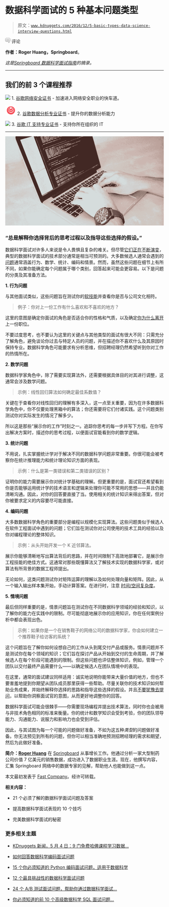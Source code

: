 # 数据科学面试的 5 种基本问题类型

> 原文：[`www.kdnuggets.com/2016/12/5-basic-types-data-science-interview-questions.html`](https://www.kdnuggets.com/2016/12/5-basic-types-data-science-interview-questions.html)

![c](img/3d9c022da2d331bb56691a9617b91b90.png) 评论

**作者：Roger Huang，Springboard**。

*这是[Springboard 数据科学面试指南](https://www.springboard.com/resources/data-scientist-interview-guide)的摘录。*

* * *

## 我们的前 3 个课程推荐

![](img/0244c01ba9267c002ef39d4907e0b8fb.png) 1\. [谷歌网络安全证书](https://www.kdnuggets.com/google-cybersecurity) - 加速进入网络安全职业的快车道。

![](img/e225c49c3c91745821c8c0368bf04711.png) 2\. [谷歌数据分析专业证书](https://www.kdnuggets.com/google-data-analytics) - 提升你的数据分析能力

![](img/0244c01ba9267c002ef39d4907e0b8fb.png) 3\. [谷歌 IT 支持专业证书](https://www.kdnuggets.com/google-itsupport) - 支持你所在组织的 IT

* * *

![Laptop header](img/4a01d14e4e58f043dedd56142a0cd0ff.png)

### “总是解释你选择背后的思考过程以及指导这些选择的假设。”

数据科学面试对许多人来说是令人畏惧且复杂的难关。但尽管[它们正在不断演变](http://www.fastcompany.com/3062713/how-to-be-a-success-at-everything/i-hire-engineers-at-google-heres-what-i-look-for-and-why)，典型的数据科学面试的技术部分通常是相当可预测的。大多数候选人通常会遇到的[问题](https://www.springboard.com/resources/data-scientist-interview-guide)通常涵盖行为、数学、统计、编码和情景。然而，虽然这些问题在细节上有所不同，如果你能确定每个问题属于哪个类别，回答起来可能会更容易。以下是问题的分类及其准备方法。

**1\. 行为问题**

与其他面试类似，这些问题旨在测试你的[软技能](https://www.fastcompany.com/3059940/the-future-of-work/these-are-the-biggest-skills-that-new-graduates-lack)并查看你是否与公司文化相符。

> 例子：你对上一份工作有什么喜欢和不喜欢的地方？

这里的意图是确定你面试的角色是否适合你的性格和气质，以及确定[你为什么离开](https://www.fastcompany.com/3062748/hit-the-ground-running/how-to-explain-to-hiring-managers-why-youre-looking-for-a-job)上一份职位。

不要过度思考，也不要认为这里的关键点与其他类型的面试有很大不同：只需充分了解角色，避免谈论你过去与特定人员的问题，并在描述你不喜欢什么及其原因时保持专业。数据科学角色可能要求有分析思维，但招聘经理仍然希望听到你对工作的热情所在。

**2\. 数学问题**

数据科学家角色中，除了需要实现算法外，还需要根据具体目的对其进行调整，这通常会涉及数学问题。

> 示例：线性回归算法如何确定最佳系数值？

关键在于查看你对线性回归的理解有多深入，这一点至关重要，因为在许多数据科学角色中，你不仅要处理黑箱中的算法；你还需要将它们付诸实践。这个问题类别测试你对实际发生的情况了解多少。

所以这是那些“展示你的工作”时刻之一。追踪你思考的每一步并写下方程。在你写出解决方案时，描述你的思考过程，以便面试官能看到你的数学逻辑。

**3\. 统计问题**

不用说，扎实掌握统计学对于解决不同的数据科学问题非常重要。你很可能会被考察你在统计推理能力和统计理论知识方面的表现。

> 示例：什么是第一类错误和第二类错误的区别？

证明你的能力需要展示你对统计学基础的理解。但更重要的是，面试官还希望看到你是否能够运用统计学的技术语言和逻辑来处理你可能不常用的思想——并且仍能清晰沟通。因此，对你的回答要直接了当。使用相关的统计知识来得出答案，但对你被要求定义的内容要尽可能直接。

**4\. 编码问题**

大多数数据科学角色的重要部分是编程以规模化实现算法。这些问题类似于候选人在软件工程面试中遇到的问题；它们旨在测试你对公司使用的技术工具的经验以及你对编程理论的整体知识。

> 示例：从头开始开发一个 K 近邻算法。

展示你能够清晰地写出算法背后的思路，并在时间限制下高效地部署它，是展示你工程技能的绝佳方式。这通常对那些既懂算法又了解技术实现的数据科学家，或对算法有所背景的数据工程师提出。

无论如何，这类问题测试你对矩阵运算的理解以及如何处理向量和矩阵。因此，从一个输入输出样本集开始，手动计算答案。在进行时，注意 [时间/空间复杂度](http://stackoverflow.com/questions/18686121/differences-between-time-complexity-and-space-complexity)。

**5\. 情境问题**

最后但同样重要的是，情景问题旨在测试你在不同数据科学领域的经验和知识，以了解你的能力在实践中的限制。尽可能彻底地展示你的应用知识，你在任何案例分析中都会表现出色。

> 示例：如果你是一个在销售鞋子的网络公司的数据科学家，你会如何建立一个推荐鞋子给访客的系统？

这个问题旨在了解你如何设想自己的工作从头到尾交付产品或服务。情景问题并不是测试你在每个领域的知识；它们旨在探讨产品从开始到交付的生命周期，并了解候选人在每个阶段可能遇到的限制。但这些问题也评估整体知识，例如，管理一个团队以交付最终产品需要什么——以确定候选人在团队情境中的表现。

在这里，通常的面试建议同样适用：诚实地说明你能带来大量价值的地方，但也不要害羞地提到你期望从团队成员那里获得一些帮助。尽量关联你的技术知识如何帮助业务成果，并始终解释你选择的思路和指导这些选择的假设。并且[不要犹豫去提问](http://www.fastcompany.com/3053473/hit-the-ground-running/7-interview-questions-that-can-help-you-land-your-dream-job)，以帮助你洞察面试官的意图，从而更好地调整你的回答。

数据科学面试可能会很棘手——你需要现场编程并提出技术算法，同时你也会被用与非技术角色相同的标准来衡量。你的统计和数学知识会受到考验，你的团队领导能力、沟通能力、说服力和影响力也会受到评估。

因此，与其试图为每一个可能的问题做好准备，不如为这五种*类型*的问题做好准备。你无法预见到所有的问题，但你可以相当准确地预测招聘经理的需求和期望，然后为此做好准备。

**简介：[Roger Huang](https://www.linkedin.com/in/roger-huang-85a24648)** 在 [Springboard](https://www.springboard.com/) 从事增长工作。他通过分析一家大型制药公司价值 7 亿美元的销售数据，成功进入了数据职业生涯。现在，他撰写内容，汇集 Springboard 网络中的数据专家的见解，帮助他人也能做到这一点。

本文最初发表于 [Fast Company](https://www.fastcompany.com/3063167/every-data-science-interview-boiled-down-to-five-basic-questions)。经许可转载。

**相关内容：**

+   21 个必须了解的数据科学面试问题及答案

+   提高数据科学面试表现的 10 个技巧

+   完美数据科学面试的秘密

### 更多相关主题

+   [KDnuggets 新闻，5 月 4 日：9 门免费哈佛课程学习数据…](https://www.kdnuggets.com/2022/n18.html)

+   [如何回答数据科学编码面试问题](https://www.kdnuggets.com/2022/01/answer-data-science-coding-interview-questions.html)

+   [15 个你必须知道的 Python 编码面试问题，适用于数据科学](https://www.kdnuggets.com/2022/04/15-python-coding-interview-questions-must-know-data-science.html)

+   [12 个最具挑战性的数据科学面试问题](https://www.kdnuggets.com/2022/07/12-challenging-data-science-interview-questions.html)

+   [24 个 A/B 测试面试问题，帮助你通过数据科学面试…](https://www.kdnuggets.com/2022/09/24-ab-testing-interview-questions-data-science-interviews-crack.html)

+   [你必须知道的前 10 个高级数据科学 SQL 面试问题…](https://www.kdnuggets.com/2023/01/top-10-advanced-data-science-sql-interview-questions-must-know-answer.html)
